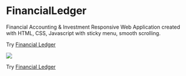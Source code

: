 # FinancialLedger
Financial Accounting &amp; Investment Responsive Web Application created with HTML, CSS, Javascript with sticky menu, smooth scrolling. 

Try [Financial Ledger](https://FinancialLedger.netlify.com)  

<img src="resources/img/financialLedger01.jpeg"> 

Try [Financial Ledger](https://FinancialLedger.netlify.com)  

